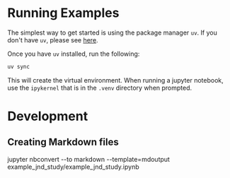 # Running Examples

The simplest way to get started is using the package manager `uv`. If you don't have `uv`, please see [here](https://docs.astral.sh/uv/getting-started/installation/).

Once you have `uv` installed, run the following:

```bash
uv sync
```

This will create the virtual environment. When running a jupyter notebook, use the `ipykernel` that is in the `.venv` directory when prompted.

# Development

## Creating Markdown files

jupyter nbconvert --to markdown --template=mdoutput example_jnd_study/example_jnd_study.ipynb